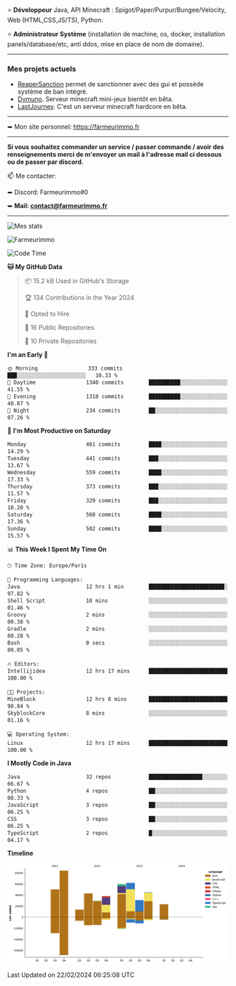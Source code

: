 ⭐ **Développeur** Java, API Minecraft : Spigot/Paper/Purpur/Bungee/Velocity, Web (HTML,CSS,JS/TS), Python.

⭐ **Administrateur Système** (installation de machine, os, docker, installation panels/database/etc, anti ddos, mise en place de nom de domaine).

---

### Mes projets actuels
- [ReaperSanction](https://www.spigotmc.org/resources/reapersanction.89580/) permet de sanctionner avec des gui et possède système de ban intégré.
- [Dymuno](https://discord.gg/dymuno-community-986460742293282886). Serveur minecraft mini-jeux bientôt en bêta.
- [LastJourney](https://lastjourney.fr). C'est un serveur minecraft hardcore en bêta.

---

➥ Mon site personnel: https://farmeurimmo.fr

---

**Si vous souhaitez commander un service / passer commande / avoir des renseignements merci de m'envoyer un mail à l'adresse mail ci dessous ou de passer par discord.**

📫 Me contacter:
 
   ➥ Discord: Farmeurimmo#0
   
   ➥ **Mail: contact@farmeurimmo.fr**

---

![Mes stats](https://github-readme-stats.farmeurimmo.fr/api?username=Farmeurimmo&count_private=true&show_icons=true&theme=radical)

<img src="https://komarev.com/ghpvc/?username=Farmeurimmo" alt="Farmeurimmo" />

<!--START_SECTION:waka-->
![Code Time](http://img.shields.io/badge/Code%20Time-1%2C186%20hrs%2059%20mins-blue)

**🐱 My GitHub Data** 

> 📦 15.2 kB Used in GitHub's Storage 
 > 
> 🏆 134 Contributions in the Year 2024
 > 
> 💼 Opted to Hire
 > 
> 📜 16 Public Repositories 
 > 
> 🔑 10 Private Repositories 
 > 
**I'm an Early 🐤** 

```text
🌞 Morning                333 commits         ███░░░░░░░░░░░░░░░░░░░░░░   10.33 % 
🌆 Daytime                1340 commits        ██████████░░░░░░░░░░░░░░░   41.55 % 
🌃 Evening                1318 commits        ██████████░░░░░░░░░░░░░░░   40.87 % 
🌙 Night                  234 commits         ██░░░░░░░░░░░░░░░░░░░░░░░   07.26 % 
```
📅 **I'm Most Productive on Saturday** 

```text
Monday                   461 commits         ████░░░░░░░░░░░░░░░░░░░░░   14.29 % 
Tuesday                  441 commits         ███░░░░░░░░░░░░░░░░░░░░░░   13.67 % 
Wednesday                559 commits         ████░░░░░░░░░░░░░░░░░░░░░   17.33 % 
Thursday                 373 commits         ███░░░░░░░░░░░░░░░░░░░░░░   11.57 % 
Friday                   329 commits         ███░░░░░░░░░░░░░░░░░░░░░░   10.20 % 
Saturday                 560 commits         ████░░░░░░░░░░░░░░░░░░░░░   17.36 % 
Sunday                   502 commits         ████░░░░░░░░░░░░░░░░░░░░░   15.57 % 
```


📊 **This Week I Spent My Time On** 

```text
🕑︎ Time Zone: Europe/Paris

💬 Programming Languages: 
Java                     12 hrs 1 min        ████████████████████████░   97.82 % 
Shell Script             10 mins             ░░░░░░░░░░░░░░░░░░░░░░░░░   01.46 % 
Groovy                   2 mins              ░░░░░░░░░░░░░░░░░░░░░░░░░   00.38 % 
Gradle                   2 mins              ░░░░░░░░░░░░░░░░░░░░░░░░░   00.28 % 
Bash                     0 secs              ░░░░░░░░░░░░░░░░░░░░░░░░░   00.05 % 

🔥 Editors: 
Intellijidea             12 hrs 17 mins      █████████████████████████   100.00 % 

🐱‍💻 Projects: 
MineBlock                12 hrs 8 mins       █████████████████████████   98.84 % 
SkyblockCore             8 mins              ░░░░░░░░░░░░░░░░░░░░░░░░░   01.16 % 

💻 Operating System: 
Linux                    12 hrs 17 mins      █████████████████████████   100.00 % 
```

**I Mostly Code in Java** 

```text
Java                     32 repos            █████████████████░░░░░░░░   66.67 % 
Python                   4 repos             ██░░░░░░░░░░░░░░░░░░░░░░░   08.33 % 
JavaScript               3 repos             ██░░░░░░░░░░░░░░░░░░░░░░░   06.25 % 
CSS                      3 repos             ██░░░░░░░░░░░░░░░░░░░░░░░   06.25 % 
TypeScript               2 repos             █░░░░░░░░░░░░░░░░░░░░░░░░   04.17 % 
```



**Timeline**

![Lines of Code chart](https://raw.githubusercontent.com/Farmeurimmo/Farmeurimmo/main/assets/bar_graph.png)


 Last Updated on 22/02/2024 06:25:08 UTC
<!--END_SECTION:waka-->
